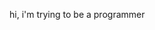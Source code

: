  
hi, i'm trying to be a programmer


<!---
duch2606/duch2606 is a ✨ special ✨ repository because its `README.md` (this file) appears on your GitHub profile.
You can click the Preview link to take a look at your changes.
--->
